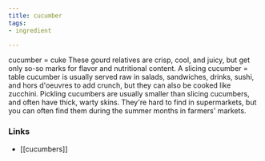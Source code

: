 ```yaml
---
title: cucumber
tags:
- ingredient

---
```

cucumber = cuke These gourd relatives are crisp, cool, and juicy, but get only so-so marks for flavor and nutritional content. A slicing cucumber = table cucumber is usually served raw in salads, sandwiches, drinks, sushi, and hors d'oeuvres to add crunch, but they can also be cooked like zucchini. Pickling cucumbers are usually smaller than slicing cucumbers, and often have thick, warty skins. They're hard to find in supermarkets, but you can often find them during the summer months in farmers' markets.

### Links

* [[cucumbers]]
